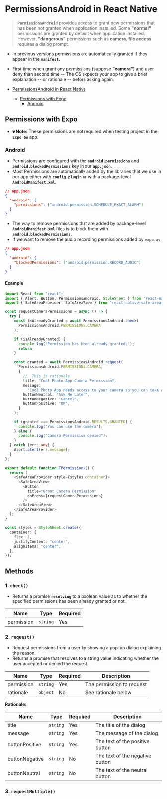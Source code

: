 # PermissionsAndroid in React Native

> **`PermissionsAndroid`** provides access to grant new permissions that has been not granted when application installed. Some **"normal"** permissions are granted by default when application installed. However, **"dangerous"** permissions such as **camera**, **file access** requires a dialog prompt.

- In previous versions permissions are automatically granted if they appear in the **`manifest`**.
- First time when grant any permissions (suppose **"camera"**) and user deny than second time -- The OS expects your app to give a brief explanation -- or rationale -- before asking again.

- [PermissionsAndroid in React Native](#permissionsandroid-in-react-native)
  - [Permissions with Expo](#permissions-with-expo)
    - [Android](#android)

## Permissions with Expo

- **💀 Note:** These permissions are not required when testing project in the **`Expo Go`** app.

### Android

- Permissions are configured with the **`android.permissions`** and **`android.blockedPermissions`** key in our **`app.json`**.
- Most Permissions are automatically added by the libraries that we use in our app either with **`config plugin`** or with a package-level **`AndroidManifest.xml`**.

```json
// app.json
{
  "android": {
    "permissions": ["android.permission.SCHEDULE_EXACT_ALARM"]
  }
}
```

- The way to remove permissions that are added by package-level **`AndroidManifest.xml`** files is to block them with **`android.blockedPermissions`**.
- If we want to remove the audio recording permissions added by `expo.av`

```json
// app.json
{
  "android": {
    "blockedPermissions": ["android.permission.RECORD_AUDIO"]
  }
}
```

#### Example

```ts
import React from "react";
import { Alert, Button, PermissionsAndroid, StyleSheet } from "react-native";
import { SafeAreaProvider, SafeAreaView } from "react-native-safe-area-context";

const requestCameraPermissions = async () => {
  try {
    const isAlreadyGranted = await PermissionsAndroid.check(
      PermissionsAndroid.PERMISSIONS.CAMERA
    );

    if (isAlreadyGranted) {
      console.log("Permission has been already granted.");
      return;
    }

    const granted = await PermissionsAndroid.request(
      PermissionsAndroid.PERMISSIONS.CAMERA,
      {
        //  This is rationale
        title: "Cool Photo App Camera Permission",
        message:
          "Cool Photo App needs access to your camera so you can take awesome pictures",
        buttonNeutral: "Ask Me Later",
        buttonNegative: "Cancel",
        buttonPositive: "OK",
      }
    );

    if (granted === PermissionsAndroid.RESULTS.GRANTED) {
      console.log("You can use the camera");
    } else {
      console.log("Camera Permission denied");
    }
  } catch (err: any) {
    Alert.alert(err.message);
  }
};

export default function TPermissions() {
  return (
    <SafeAreaProvider style={styles.container}>
      <SafeAreaView>
        <Button
          title="Grant Camera Permission"
          onPress={requestCameraPermissions}
        />
      </SafeAreaView>
    </SafeAreaProvider>
  );
}

const styles = StyleSheet.create({
  container: {
    flex: 1,
    justifyContent: "center",
    alignItems: "center",
  },
});
```

## Methods

### 1. `check()`

- Returns a promise **`resolving`** to a boolean value as to whether the specified permissions has been already granted or not.

| Name       | Type     | Required |
| ---------- | -------- | -------- |
| permission | `string` | Yes      |

### 2. `request()`

- Request permissions from a user by showing a pop-up dialog explaining the reason.
- Returns a promise that resolves to a string value indicating whether the user accepted or denied the request.

| Name       | Type     | Required | Description               |
| ---------- | -------- | -------- | ------------------------- |
| permission | `string` | Yes      | The permission to request |
| rationale  | `object` | No       | See rationale below       |

**Rationale:**

| Name           | Type     | Required | Description                     |
| -------------- | -------- | -------- | ------------------------------- |
| title          | `string` | Yes      | The title of the dialog         |
| message        | `string` | Yes      | The message of the dialog       |
| buttonPositive | `string` | Yes      | The text of the positive button |
| buttonNegative | `string` | No       | The text of the negative button |
| buttonNeutral  | `string` | No       | The text of the neutral button  |

### 3. `requestMultiple()`
